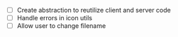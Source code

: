 - [ ] Create abstraction to reutilize client and server code
- [ ] Handle errors in icon utils
- [ ] Allow user to change filename
